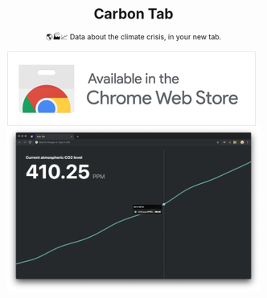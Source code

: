 <h1 align="center">Carbon Tab</h1>
<p align="center">🌎🏭📈 Data about the climate crisis, in your new tab.</p>
<a href="https://chrome.google.com/webstore/detail/carbon-tab/hdbbmlahkjjgopapilkbeohfaooipafa" target="_blank"><img src="webstore-badge.png" alt="Download on the Chrome Webstore" align="center"></a>
<a href="https://chrome.google.com/webstore/detail/carbon-tab/hdbbmlahkjjgopapilkbeohfaooipafa" target="_blank"><img src="screenshot-window.png" alt="Carbon Tab"></a>
